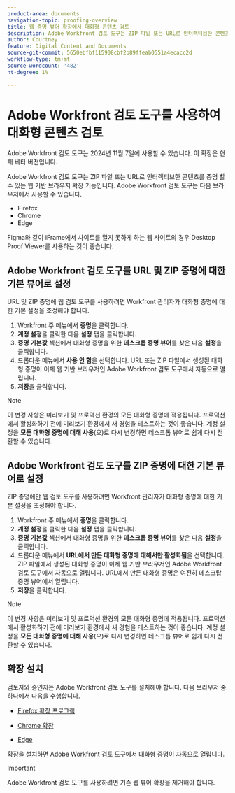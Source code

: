 ```yaml
---
product-area: documents
navigation-topic: proofing-overview
title: 웹 증명 뷰어 확장에서 대화형 콘텐츠 검토
description: Adobe Workfront 검토 도구는 ZIP 파일 또는 URL로 인터랙티브한 콘텐츠를 증명 할 수 있는 브라우저 확장 기능입니다.
author: Courtney
feature: Digital Content and Documents
source-git-commit: 5650ebfbf115908cbf2b89ffeab0551a4ecacc2d
workflow-type: tm+mt
source-wordcount: '482'
ht-degree: 1%

---
```



# Adobe Workfront 검토 도구를 사용하여 대화형 콘텐츠 검토

<span class="preview">Adobe Workfront 검토 도구는 2024년 11월 7일에 사용할 수 있습니다. 이 확장은 현재 베타 버전입니다.</span>

Adobe Workfront 검토 도구는 ZIP 파일 또는 URL로 인터랙티브한 콘텐츠를 증명 할 수 있는 웹 기반 브라우저 확장 기능입니다. Adobe Workfront 검토 도구는 다음 브라우저에서 사용할 수 있습니다.

* Firefox
* Chrome
* Edge

Figma와 같이 iFrame에서 사이트를 열지 못하게 하는 웹 사이트의 경우 Desktop Proof Viewer를 사용하는 것이 좋습니다.


## Adobe Workfront 검토 도구를 URL 및 ZIP 증명에 대한 기본 뷰어로 설정

URL 및 ZIP 증명에 웹 검토 도구를 사용하려면 Workfront 관리자가 대화형 증명에 대한 기본 설정을 조정해야 합니다.

1. Workfront 주 메뉴에서 **증명**&#x200B;을 클릭합니다.
1. **계정 설정**&#x200B;을 클릭한 다음 **설정** 탭을 클릭합니다.
1. **증명 기본값** 섹션에서 대화형 증명을 위한 **데스크톱 증명 뷰어**&#x200B;를 찾은 다음 **설정**&#x200B;을 클릭합니다.
1. 드롭다운 메뉴에서 **사용 안 함**&#x200B;을 선택합니다. URL 또는 ZIP 파일에서 생성된 대화형 증명이 이제 웹 기반 브라우저인 Adobe Workfront 검토 도구에서 자동으로 열립니다.
1. **저장**&#x200B;을 클릭합니다.

>[!NOTE]
>
>이 변경 사항은 미리보기 및 프로덕션 환경의 모든 대화형 증명에 적용됩니다. 프로덕션에서 활성화하기 전에 미리보기 환경에서 새 경험을 테스트하는 것이 좋습니다. 계정 설정을 **모든 대화형 증명에 대해 사용**(으)로 다시 변경하면 데스크톱 뷰어로 쉽게 다시 전환할 수 있습니다.

## Adobe Workfront 검토 도구를 ZIP 증명에 대한 기본 뷰어로 설정

ZIP 증명에만 웹 검토 도구를 사용하려면 Workfront 관리자가 대화형 증명에 대한 기본 설정을 조정해야 합니다.

1. Workfront 주 메뉴에서 **증명**&#x200B;을 클릭합니다.
1. **계정 설정**&#x200B;을 클릭한 다음 **설정** 탭을 클릭합니다.
1. **증명 기본값** 섹션에서 대화형 증명을 위한 **데스크톱 증명 뷰어**&#x200B;를 찾은 다음 **설정**&#x200B;을 클릭합니다.
1. 드롭다운 메뉴에서 **URL에서 만든 대화형 증명에 대해서만 활성화됨**&#x200B;을 선택합니다. ZIP 파일에서 생성된 대화형 증명이 이제 웹 기반 브라우저인 Adobe Workfront 검토 도구에서 자동으로 열립니다. URL에서 만든 대화형 증명은 여전히 데스크탑 증명 뷰어에서 열립니다.
1. **저장**&#x200B;을 클릭합니다.

>[!NOTE]
>
>이 변경 사항은 미리보기 및 프로덕션 환경의 모든 대화형 증명에 적용됩니다. 프로덕션에서 활성화하기 전에 미리보기 환경에서 새 경험을 테스트하는 것이 좋습니다. 계정 설정을 **모든 대화형 증명에 대해 사용**(으)로 다시 변경하면 데스크톱 뷰어로 쉽게 다시 전환할 수 있습니다.

## 확장 설치

검토자와 승인자는 Adobe Workfront 검토 도구를 설치해야 합니다. 다음 브라우저 중 하나에서 다음을 수행합니다.

* [Firefox 확장 프로그램](https://addons.mozilla.org/en-US/firefox/addon/adobe-workfront-review-tool/)

* [Chrome 확장](https://chromewebstore.google.com/detail/adobe-workfront-review-to/lhdepbgeilldghlfnankdnponhljpgml)

* [Edge](https://microsoftedge.microsoft.com/addons/detail/adobe-workfront-review-to/llhapmaiiddmcamgeapaipjpagnoijen)

확장을 설치하면 Adobe Workfront 검토 도구에서 대화형 증명이 자동으로 열립니다.

>[!IMPORTANT]
>
>Adobe Workfront 검토 도구를 사용하려면 기존 웹 뷰어 확장을 제거해야 합니다.




